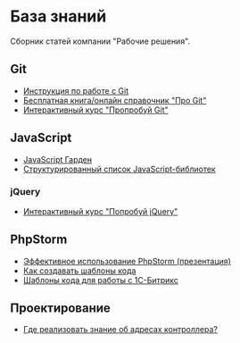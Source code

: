 База знаний
===========

Сборник статей компании "Рабочие решения". 

## Git

- [Инструкция по работе с Git](https://github.com/DsXack/ws-knowbase/blob/master/Git/Instruction.md)
- [Бесплатная книга/онлайн справочник "Про Git"](http://git-scm.com/book/ru)
- [Интерактивный курс "Пропробуй Git"](https://try.github.io)

## JavaScript

- [JavaScript Гарден](http://shamansir.github.io/JavaScript-Garden/)
- [Структурированный список JavaScript-библиотек](https://github.com/sorrycc/awesome-javascript)

### jQuery

- [Интерактивный курс "Попробуй jQuery"](http://try.jquery.com/)

## PhpStorm

- [Эффективное использование PhpStorm (презентация)](https://docs.google.com/presentation/d/1jWt3zD64y-HjEJUDtnCJz8f7npZIE8JZ0Dj-arTS9Ks/edit#slide=id.g180ed61f7_0139)
- [Как создавать шаблоны кода](https://github.com/DsXack/ws-knowbase/blob/master/PhpStorm/How-create-templates.md)
- [Шаблоны кода для работы с 1С-Битрикс](https://github.com/DsXack/ws-knowbase/blob/master/PhpStorm/Bitrix-templates.md)

## Проектирование

- [Где реализовать знание об адресах контроллера?](http://habrahabr.ru/post/226237/)